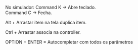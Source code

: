 No simulador: Command K -> Abre teclado.   
              Command C -> Fecha.  
  
Alt + Arrastar item na tela duplica item.  
  
Ctrl + Arrastar associa na controller.  

OPTION + ENTER = Autocompletar com todos os parâmetros